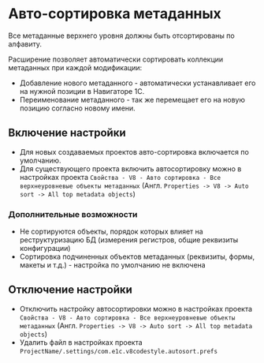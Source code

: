 # Авто-сортировка метаданных

Все метаданные верхнего уровня должны быть отсортированы по алфавиту.

Расширение позволяет автоматически сортировать коллекции метаданных при каждой модификации:
- Добавление нового метаданного - автоматически устанавливает его на нужной позиции в Навигаторе 1С.
- Переименование метаданного - так же перемещает его на новую позицию согласно новому имени.

## Включение настройки

- Для новых создаваемых проектов авто-сортировка включается по умолчанию.
- Для существующего проекта включить автосортировку можно в настройках проекта `Свойства - V8 - Авто сортировка - Все верхнеуровневые объекты метаданных` (Англ. `Properties -> V8 -> Auto sort -> All top metadata objects`)

### Дополнительные возможности

- Не сортируются объекты, порядок которых влияет на реструктуризацию БД (измерения регистров, общие реквизиты конфигурации)
- Сортировка подчиненных объектов метаданных (реквизиты, формы, макеты и т.д.) - настройка по умолчанию не включена

## Отключение настройки

- Отключить настройку автосортировки можно в настройках проекта `Свойства - V8 - Авто сортировка - Все верхнеуровневые объекты метаданных` (Англ. `Properties -> V8 -> Auto sort -> All top metadata objects`)
- Удалить файл в настройках проекта `ProjectName/.settings/com.e1c.v8codestyle.autosort.prefs`
